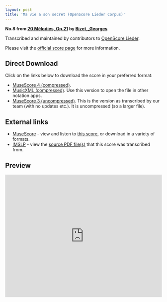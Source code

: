 ```yaml
---
layout: post
title: 'Ma vie a son secret (OpenScore Lieder Corpus)'
---
```


__No.8 from [20 Mélodies, Op.21](https://fourscoreandmore.org/openscore/lieder/Bizet,_Georges/20_Mélodies,_Op.21/) by [Bizet,_Georges](https://fourscoreandmore.org/openscore/lieder/Bizet,_Georges)__

Transcribed and maintained by contributors to [OpenScore Lieder].

Please visit the [official score page] for more information.

[official score page]: https://musescore.com/openscore-lieder-corpus/scores/6895581
[OpenScore Lieder]: https://musescore.com/openscore-lieder-corpus

## Direct Download

Click on the links below to download the score in your preferred format:
- [MuseScore 4 (compressed)](https://github.com/openscore/lieder/blob/main/scores/Bizet,_Georges/20_Mélodies,_Op.21/08_Ma_vie_a_son_secret/lc6895581.mscz?raw=true).
- [MusicXML (compressed)](https://github.com/openscore/lieder/blob/main/scores/Bizet,_Georges/20_Mélodies,_Op.21/08_Ma_vie_a_son_secret/lc6895581.mxl?raw=true). Use this version to open the file in other notation apps.
- [MuseScore 3 (uncompressed)](https://github.com/openscore/lieder/blob/main/scores/Bizet,_Georges/20_Mélodies,_Op.21/08_Ma_vie_a_son_secret/lc6895581.mscx?raw=true). This is the version as transcribed by our team (with no updates etc.). It is uncompressed (so a larger file).

## External links

- [MuseScore] - view and listen to [this score][MuseScore], or download in a variety of formats.
- [IMSLP] - view the [source PDF file(s)][IMSLP] that this score was transcribed from.

[MuseScore]: https://musescore.com/score/6895581
[IMSLP]: https://imslp.org/wiki/Special:ReverseLookup/342985

## Preview

<iframe width="100%" height="394" src="https://musescore.com/openscore-lieder-corpus/scores/6895581/embed" frameborder="0" allowfullscreen allow="autoplay; fullscreen"></iframe>
